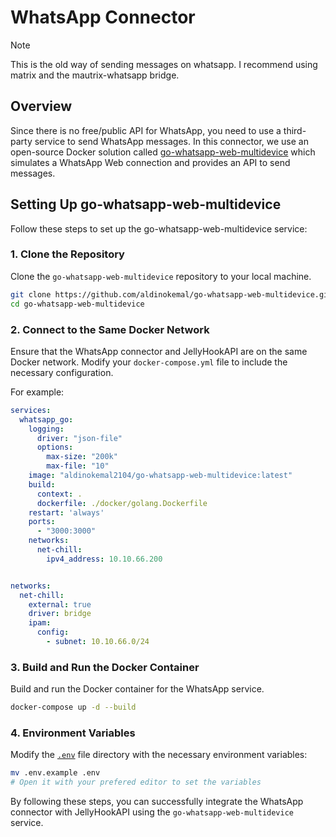 # WhatsApp Connector

> [!NOTE]
> This is the old way of sending messages on whatsapp. I recommend using matrix and the mautrix-whatsapp bridge.

## Overview

Since there is no free/public API for WhatsApp, you need to use a third-party service to send WhatsApp messages. In this connector, we use an open-source Docker solution called [go-whatsapp-web-multidevice](https://github.com/aldinokemal/go-whatsapp-web-multidevice) which simulates a WhatsApp Web connection and provides an API to send messages.

## Setting Up go-whatsapp-web-multidevice

Follow these steps to set up the go-whatsapp-web-multidevice service:

### 1. Clone the Repository

Clone the `go-whatsapp-web-multidevice` repository to your local machine.

```sh
git clone https://github.com/aldinokemal/go-whatsapp-web-multidevice.git
cd go-whatsapp-web-multidevice
```

### 2. Connect to the Same Docker Network

Ensure that the WhatsApp connector and JellyHookAPI are on the same Docker network. Modify your `docker-compose.yml` file to include the necessary configuration.

For example:

```yml
services:
  whatsapp_go:
    logging:
      driver: "json-file"
      options:
        max-size: "200k"
        max-file: "10"
    image: "aldinokemal2104/go-whatsapp-web-multidevice:latest"
    build:
      context: .
      dockerfile: ./docker/golang.Dockerfile
    restart: 'always'
    ports:
      - "3000:3000"
    networks:
      net-chill:
        ipv4_address: 10.10.66.200


networks:
  net-chill:
    external: true
    driver: bridge
    ipam:
      config:
        - subnet: 10.10.66.0/24
```

### 3. Build and Run the Docker Container

Build and run the Docker container for the WhatsApp service.

```sh
docker-compose up -d --build
```

### 4. Environment Variables

Modify the [`.env`](.env.example) file directory with the necessary environment variables:

```sh
mv .env.example .env
# Open it with your prefered editor to set the variables
```

By following these steps, you can successfully integrate the WhatsApp connector with JellyHookAPI using the `go-whatsapp-web-multidevice` service.

